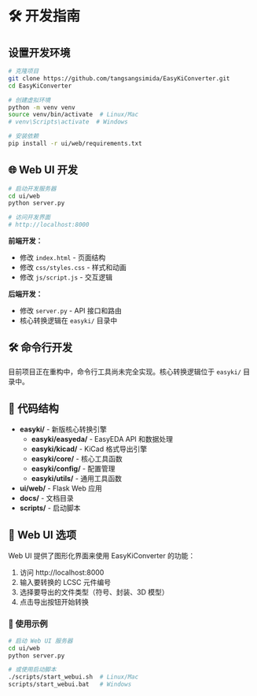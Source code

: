# 🛠️ 开发指南

## 设置开发环境

```bash
# 克隆项目
git clone https://github.com/tangsangsimida/EasyKiConverter.git
cd EasyKiConverter

# 创建虚拟环境
python -m venv venv
source venv/bin/activate  # Linux/Mac
# venv\Scripts\activate  # Windows

# 安装依赖
pip install -r ui/web/requirements.txt
```

## 🌐 Web UI 开发

```bash
# 启动开发服务器
cd ui/web
python server.py

# 访问开发界面
# http://localhost:8000
```

**前端开发：**
- 修改 `index.html` - 页面结构
- 修改 `css/styles.css` - 样式和动画
- 修改 `js/script.js` - 交互逻辑

**后端开发：**
- 修改 `server.py` - API 接口和路由
- 核心转换逻辑在 `easyki/` 目录中

## 🛠️ 命令行开发

目前项目正在重构中，命令行工具尚未完全实现。核心转换逻辑位于 `easyki/` 目录中。

## 🔧 代码结构

- **easyki/** - 新版核心转换引擎
  - **easyki/easyeda/** - EasyEDA API 和数据处理
  - **easyki/kicad/** - KiCad 格式导出引擎
  - **easyki/core/** - 核心工具函数
  - **easyki/config/** - 配置管理
  - **easyki/utils/** - 通用工具函数
- **ui/web/** - Flask Web 应用
- **docs/** - 文档目录
- **scripts/** - 启动脚本

## 🔧 Web UI 选项

Web UI 提供了图形化界面来使用 EasyKiConverter 的功能：

1. 访问 http://localhost:8000
2. 输入要转换的 LCSC 元件编号
3. 选择要导出的文件类型（符号、封装、3D 模型）
4. 点击导出按钮开始转换

### 📝 使用示例

```bash
# 启动 Web UI 服务器
cd ui/web
python server.py

# 或使用启动脚本
./scripts/start_webui.sh  # Linux/Mac
scripts/start_webui.bat   # Windows
```